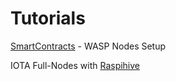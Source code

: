 # Tutorials

[SmartContracts](https://www.youtube.com/watch?v=eV2AoV3QPC4) - WASP Nodes Setup

IOTA Full-Nodes with [Raspihive](https://iota-industrie-4-0.blogspot.com/2021/02/tutorial-zur-einrichtung-von-raspihive.html)
